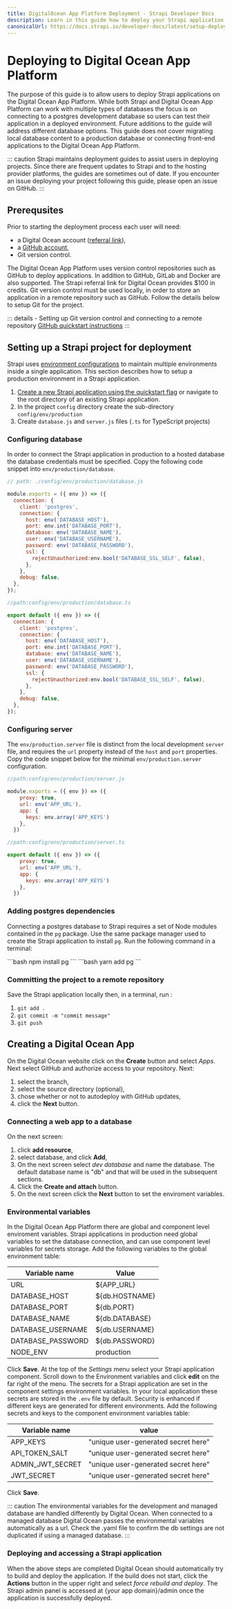 ```yaml
---
title: DigitalOcean App Platform Deployment - Strapi Developer Docs
description: Learn in this guide how to deploy your Strapi application on DigitalOcean App Platform.
canonicalUrl: https://docs.strapi.io/developer-docs/latest/setup-deployment-guides/deployment/hosting-guides/digitalocean-app-platform-2022.html
---
```


# Deploying to Digital Ocean App Platform

The purpose of this guide is to allow users to deploy Strapi applications on the Digital Ocean App Platform. While both Strapi and Digital Ocean App Platform can work with multiple types of databases the focus is on connecting to a postgres development database so users can test their application in a deployed environment. Future additions to the guide will address different database options. This guide does not cover migrating local database content to a production database or connecting front-end applications to the Digital Ocean App Platform.

::: caution
Strapi maintains deployment guides to assist users in deploying projects. Since there are frequent updates to Strapi and to the hosting provider platforms, the guides are sometimes out of date. If you encounter an issue deploying your project following this guide, please open an issue on GitHub.
:::

## Prerequsites

Prior to starting the deployment process each user will need:

- a Digital Ocean account ([referral link](https://try.digitalocean.com/strapi/)),
- a [GitHub account](https://github.com/join),
- Git version control.

The Digital Ocean App Platform uses version control repositories such as GitHub to deploy applications. In addition to GitHub, GitLab and Docker are also supported. The Strapi referral link for Digital Ocean provides \$100 in credits. Git version control must be used locally, in order to store an application in a remote repository such as GitHub. Follow the details below to setup Git for the project.

<!--- add details here-->
::: details - Setting up Git version control and connecting to a remote repository
[GitHub quickstart instructions](https://docs.github.com/en/get-started/quickstart/set-up-git)
:::

## Setting up a Strapi project for deployment

<!-- proposal is to move this content to the main deployment page once all of the guides are modified for consistency-->
Strapi uses [environment configurations](/developer-docs/latest/setup-deployment-guides/configurations/optional/environment.md) to maintain multiple environments inside a single application. This section describes how to setup a production environment in a Strapi application.

1. [Create a new Strapi application using the quickstart flag](/developer-docs/latest/getting-started/quick-start.md) or navigate to the root directory of an existing Strapi application.
2. In the project `config` directory create the sub-directory `config/env/production`
3. Create `database.js` and `server.js` files (`.ts` for TypeScript projects)

### Configuring database

In order to connect the Strapi application in production to a hosted database the database credentials must be specified. Copy the following code snippet into `env/production/database`.

<code-group>

<code-block title='JAVASCRIPT'>

```jsx
// path: ./config/env/production/database.js

module.exports = ({ env }) => ({
  connection: {
    client: 'postgres',
    connection: {
      host: env('DATABASE_HOST'), 
      port: env.int('DATABASE_PORT'), 
      database: env('DATABASE_NAME'), 
      user: env('DATABASE_USERNAME'), 
      password: env('DATABASE_PASSWORD'),
      ssl: {
        rejectUnauthorized:env.bool('DATABASE_SSL_SELF', false),
      },
    },
    debug: false,
  },
});

```

</code-block>

<code-block title='TYPESCRIPT'>

```jsx
//path:config/env/production/database.ts

export default ({ env }) => ({
  connection: {
    client: 'postgres',
    connection: {
      host: env('DATABASE_HOST'), 
      port: env.int('DATABASE_PORT'), 
      database: env('DATABASE_NAME'), 
      user: env('DATABASE_USERNAME'), 
      password: env('DATABASE_PASSWORD'),
      ssl: {
        rejectUnauthorized:env.bool('DATABASE_SSL_SELF', false),
      },
    },
    debug: false,
  },
});

```

</code-block>
</code-group>

### Configuring server

The `env/production.server` file is distinct from the local development `server` file, and requires the `url` property instead of the `host` and `port` properties. Copy the code snippet below for the minimal `env/production.server` configuration.

<code-group>

<code-block title='JAVASCRIPT'>

```jsx
//path:config/env/production/server.js

module.exports = ({ env }) => ({
    proxy: true,
    url: env('APP_URL'),
    app: { 
      keys: env.array('APP_KEYS')
    },
  })

```

</code-block>

<code-block title='TYPESCRIPT'>

```jsx
//path:config/env/production/server.ts

export default ({ env }) => ({
    proxy: true,
    url: env('APP_URL'),
    app: { 
      keys: env.array('APP_KEYS')
    },
  })

```

</code-block>
</code-group>

### Adding postgres dependencies
Connecting a postgres database to Strapi requires a set of Node modules contained in the `pg` package. Use the same package manager used to create the Strapi application to install `pg`. Run the following command in a terminal:

<code-group>

<code-block title="NPM">
```bash
npm install pg
```
</code-block>

<code-block title="YARN">
```bash
yarn add pg
```
</code-block>

</code-group>

### Committing the project to a remote repository

Save the Strapi application locally then, in a terminal, run :

1. `git add .`
2. `git commit -m "commit message"`
3. `git push`

## Creating a Digital Ocean App

On the Digital Ocean website click on the **Create** button and select *Apps*.  Next select GitHub and authorize access to your repository. Next:

1. select the branch,
2. select the source directory (optional),
3. chose whether or not to autodeploy with GitHub updates,
4. click the **Next** button.

### Connecting a web app to a database

On the next screen:

1. click **add resource**,
2. select database, and click **Add**,
3. On the next screen select *dev database* and name the database. The default database name is "db" and that will be used in the subsequent sections.
4. Click the **Create and attach** button.
5. On the next screen click the **Next** button to set the enviroment variables.

### Environmental variables

In the Digital Ocean App Platform there are global and component level enviroment variables. Strapi applications in production need global variables to set the database connection, and can use component level variables for secrets storage. Add the following variables to the global environment table:

| Variable name     | Value          |
|-------------------|----------------|
| URL               | ${APP_URL}     |
| DATABASE_HOST     | ${db.HOSTNAME} |
| DATABASE_PORT     | ${db.PORT}     |
| DATABASE_NAME     | ${db.DATABASE} |
| DATABASE_USERNAME | ${db.USERNAME} |
| DATABASE_PASSWORD | ${db.PASSWORD} |
| NODE_ENV          | production     |

Click **Save**.
At the top of the *Settings* menu select your Strapi application component. Scroll down to the Environment variables and click **edit** on the far right of the menu. The secrets for a Strapi application are set in the component settings environment variables. In your local application these secrets are stored in the `.env` file by default. Security is enhanced if different keys are generated for different environments. Add the following secrets and keys to the component environment variables table:

| Variable name    | value                               |
|------------------|-------------------------------------|
| APP_KEYS         | "unique user-generated secret here" |
| API_TOKEN_SALT   | "unique user-generated secret here" |
| ADMIN_JWT_SECRET | "unique user-generated secret here" |
| JWT_SECRET       | "unique user-generated secret here" |

Click **Save**.

::: caution
The environmental variables for the development and managed database are handled differently by Digital Ocean. When connected to a managed database Digital Ocean passes the environmental variables automatically as a url. Check the .yaml file to confirm the db settings are not duplicated if using a managed database.
:::

### Deploying and accessing a Strapi application

When the above steps are completed Digital Ocean should automatically try to build and deploy the application. If the build does not start, click the **Actions** button in the upper right and select *force rebuild and deploy*. The Strapi admin panel is accessed at {your app domain}/admin once the application is successfully deployed.

<!--## Optional Steps

### Connect to a storage service
 

### Switch to a managed database -->
